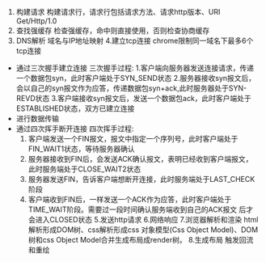1. 构建请求
  构建请求行，请求行包括请求方法、请求http版本、URI
  Get/Http/1.0
2. 查找强缓存
  检查强缓存，命中则直接使用，否则检查协商缓存
3. DNS解析
  域名与IP地址映射
4.建立tcp连接
  chrome限制同一域名下最多6个tcp连接
  + 通过三次握手建立连接
  三次握手过程:
    1.客户端向服务器发送连接请求，传递一个数据包syn，此时客户端处于SYN_SEND状态
    2.服务器接收syn报文后，会以自己的syn报文作为应答，传递数据包syn+ack,此时服务器处于SYN-REVD状态
    3.客户端接收syn报文后，发送一个数据包ack，此时客户端处于ESTABLISHED状态，双方已建立连接
  + 进行数据传输
  + 通过四次挥手断开连接
  四次挥手过程:
    1. 客户端发送一个FIN报文，报文中指定一个序列号，此时客户端处于FIN_WAIT1状态，等待服务器确认
    2. 服务器接收到FIN后，会发送ACK确认报文，表明已经收到客户端报文，此时服务端处于CLOSE_WAIT2状态
    3. 服务器发送FIN，告诉客户端想断开连接，此时服务端处于LAST_CHECK阶段
    4. 客户端收到FIN后，一样发送一个ACK作为应答，此时客户端处于TIME_WAIT阶段。需要过一段时间确认服务端收到自己的ACK报文
  后才会进入CLOSED状态
5.发送http请求
6.网络响应
7.浏览器解析和渲染
  html解析形成DOM树、css解析形成css 对象模型(Css Object Model)、DOM树和css Object Model合并生成布局成render树。
8.生成布局
  触发回流和重绘

